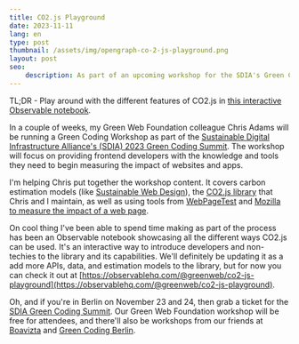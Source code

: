 ```yaml
---
title: CO2.js Playground
date: 2023-11-11
lang: en
type: post
thumbnail: /assets/img/opengraph-co-2-js-playground.png
layout: post
seo:
    description: As part of an upcoming workshop for the SDIA's Green Coding Summit, I've made an interactive CO2.js playground for people to get hands on with the capabilities of our little JavaScript library.
---
```


TL;DR - Play around with the different features of CO2.js in [this interactive Observable notebook](https://observablehq.com/@greenweb/co2-js-playground).

In a couple of weeks, my Green Web Foundation colleague Chris Adams will be running a Green Coding Workshop as part of the [Sustainable Digital Infrastructure Alliance's (SDIA) 2023 Green Coding Summit](https://sdialliance.org/green-coding-summit/2023/). The workshop will focus on providing frontend developers with the knowledge and tools they need to begin measuring the impact of websites and apps.

I'm helping Chris put together the workshop content. It covers carbon estimation models (like [Sustainable Web Design](https://sustainablewebdesign.org/)), the [CO2.js library](https://github.com/thegreenwebfoundation/co2.js) that Chris and I maintain, as well as using tools from [WebPageTest](https://webpagetest.org/) and [Mozilla to measure the impact of a web page](https://fershad.com/writing/co2e-estimates-in-firefox-profiler/).

On cool thing I've been able to spend time making as part of the process has been an Observable notebook showcasing all the different ways CO2.js can be used. It's an interactive way to introduce developers and non-techies to the library and its capabilities. We'll definitely be updating it as a add more APIs, data, and estimation models to the library, but for now you can check it out at [https://observablehq.com/@greenweb/co2-js-playground](https://observablehq.com/@greenweb/co2-js-playground).

Oh, and if you're in Berlin on November 23 and 24, then grab a ticket for the [SDIA Green Coding Summit](https://sdialliance.org/green-coding-summit/2023/). Our Green Web Foundation workshop will be free for attendees, and there'll also be workshops from our friends at [Boavizta](https://boavizta.org/) and [Green Coding Berlin](https://www.green-coding.org/).
